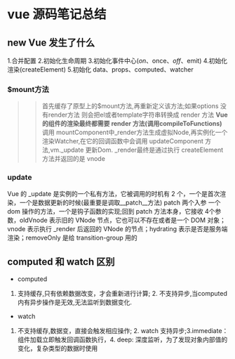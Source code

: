 # vue 源码笔记总结
## new Vue 发生了什么
 1.合并配置 
 2.初始化生命周期
 3.初始化事件中心($on、$once、$off、$emit)
 4.初始化渲染(createElement)
 5.初始化 data、props、computed、watcher
 ### $mount方法 
 >> 首先缓存了原型上的$mount方法,再重新定义该方法;如果options 没有render方法 则会把el或者template字符串转换成 render 方法 **Vue 的组件的渲染最终都需要 render 方法(调用compileToFunctions)** 调用 mountComponent中_render方法生成虚拟Node,再实例化一个渲染Watcher,在它的回调函数中会调用 updateComponent 方法,vm._update 更新Dom. _render最终是通过执行 createElement 方法并返回的是 vnode
### update
Vue 的 _update 是实例的一个私有方法，它被调用的时机有 2 个，一个是首次渲染，一个是数据更新的时候(最重要是调取__patch__方法) patch 两个入参 一个dom 操作的方法，一个是钩子函数的实现;回到 patch 方法本身，它接收 4个参数，oldVnode 表示旧的 VNode 节点，它也可以不存在或者是一个 DOM 对象；vnode 表示执行 _render 后返回的 VNode 的节点；hydrating 表示是否是服务端渲染；removeOnly 是给 transition-group 用的
## computed 和 watch 区别
 - computed
  1. 支持缓存,只有依赖数据改变，才会重新进行计算; 2. 不支持异步,当computed内有异步操作是无效,无法监听到数据变化.
 - watch
  1. 不支持缓存,数据变，直接会触发相应操作; 2. watch 支持异步;3.immediate：组件加载立即触发回调函数执行，4. deep: 深度监听，为了发现对象内部值的变化，复杂类型的数据时使用
